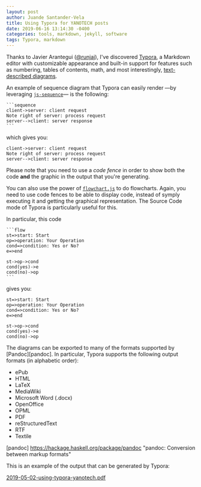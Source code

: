 ```yaml
---
layout: post
author: Juande Santander-Vela
title: Using Typora for YANOTECH posts
date: 2019-06-16 13:14:30 -0400
categories: tools, markdown, jekyll, software
tags: Typora, markdown
---
```


Thanks to Javier Arantegui ([@runjaj](https://twitter.com/runjaj "Javier Arantegui (@runjaj) in Twitter")), I've discovered [Typora][typora], a Markdown editor with customizable appearance and built-in support for features such as numbering, tables of contents, math, and most interestingly, [text-described diagrams][typora-diags].

[typora]: https://typora.io "Typora: a markdown editor/viewer supporting math and diagrams"
[typora-diags]: https://support.typora.io/Draw-Diagrams-With-Markdown/ "Typora: Draw diagramas with Markdown"

An example of sequence diagram that Typora can easily render —by leveraging [`js-sequence`](https://bramp.github.io/js-sequence-diagrams/)— is the following:

~~~gfm
```sequence
client->server: client request
Note right of server: process request
server-->client: server response
```
~~~

which gives you:

```sequence
client->server: client request
Note right of server: process request
server-->client: server response
```

Please note that you need to use a *code fence* in order to show both the code **and** the graphic in the output that you're generating.

You can also use the power of [`flowchart.js`](https://flowchart.js.org/) to do flowcharts. Again, you need to use code fences to be able to display code, instead of symply executing it and getting the graphical representation. The Source Code mode of Typora is particularly useful for this.

In particular, this code
~~~gfm
```flow
st=>start: Start
op=>operation: Your Operation
cond=>condition: Yes or No?
e=>end

st->op->cond
cond(yes)->e
cond(no)->op
```
~~~

gives you:

```flow
st=>start: Start
op=>operation: Your Operation
cond=>condition: Yes or No?
e=>end

st->op->cond
cond(yes)->e
cond(no)->op
```

The diagrams can be exported to many of the formats supported by [Pandoc][pandoc]. In particular, Typora supports the following output formats (in alphabetic order):

* ePub
* HTML
* LaTeX
* MediaWiki
* Microsoft Word (.docx)
* OpenOffice 
* OPML
* PDF
* reStructuredText
* RTF
* Textile


[pandoc] https://hackage.haskell.org/package/pandoc "pandoc: Conversion between markup formats"

This is an example of the output that can be generated by Typora:

 [2019-05-02-using-typora-yanotech.pdf](../assets/2019-05-02-using-typora-yanotech.pdf) 

